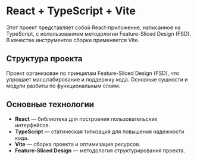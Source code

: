 # React + TypeScript + Vite

Этот проект представляет собой React-приложение, написанное на TypeScript, с использованием методологии Feature-Sliced Design (FSD). В качестве инструментов сборки применяется Vite.

## Структура проекта
Проект организован по принципам Feature-Sliced Design (FSD), что упрощает масштабирование и поддержку кода. Основные сущности и модули разбиты по функциональным слоям.

## Основные технологии
- **React** — библиотека для построения пользовательских интерфейсов.
- **TypeScript** — статическая типизация для повышения надежности кода.
- **Vite** — сборка проекта и оптимизация ресурсов.
- **Feature-Sliced Design** — методология структурирования проекта.